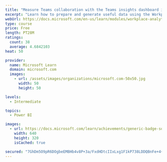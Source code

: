 ```yaml
---
title: "Measure Teams collaboration with the Teams insights dashboard in Workplace Analytics"
excerpt: "Learn how to prepare and generate useful data using the Workplace Analytics Power BI Teams insights dashboard.  Analyze Microsoft Teams adoption trends from the populated reports."
webUrl: https://docs.microsoft.com/en-us/learn/modules/workplace-analytics-teams-insights/
type: course
price: Free
length: PT28M
ratings:
  count: 38
  average: 4.6842103
heat: 50

provider:
  name: Microsoft Learn
  domain: microsoft.com
  images:
    - url: /assets/images/organizations/microsoft.com-50x50.jpg
      width: 50
      height: 50

levels:
  - Intermediate

topics:
  - Power BI

images:
  - url: https://docs.microsoft.com/learn/achievements/generic-badge-social.png
    width: 640
    height: 320
    isCached: true

secured: "7GhDm5O9pR6DOgbeEMBHb4v8P+3a/FxdHDtcIIxLxg1F1kP738LDDQBnFe+4+p1/WJDwh4PtnlOoHW8mnk5A9X+YcrlP+KlGW8iyAZcV5czvaBsGgi7kvEm4iCmgltVk3SWbmLVqEDG8Cq9YBVL2D4JNr9sPoEZ8+deSrxfQ5IaQUSp727mF1N8evIl5lbq2ClEM/lXlyGElY9legbF/vZu1nlvf3N89e0CLIyMzIelqBM0pLst/oWg4iuOdjR17+9/mSGVlaUkrc8Sg9gWjDA8Eq+8WwTe5vdAuae4GWExBTaQn7KRXxlzlLY4rtFmUV0zlcvvNue8D4+GvshU0NNgAiwFcDlfsWAinBdrXjoR5KGgpxs/VVJocKbbk0Weo3Q+h++nVa+Rlufo3R3zLn7g68fk6/fxrT+IukigTVyk=;oZubai9FNkSU2waPL9/sRA=="
---
```


